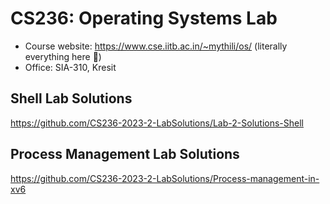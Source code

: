 # CS236: Operating Systems Lab

- Course website: <https://www.cse.iitb.ac.in/~mythili/os/> (literally everything here :pray:)
- Office: SIA-310, Kresit


## Shell Lab Solutions

<https://github.com/CS236-2023-2-LabSolutions/Lab-2-Solutions-Shell>

## Process Management Lab Solutions

<https://github.com/CS236-2023-2-LabSolutions/Process-management-in-xv6>